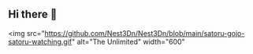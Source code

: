 ## Hi there 👋

<img src="https://github.com/Nest3Dn/Nest3Dn/blob/main/satoru-gojo-satoru-watching.gif" alt="The Unlimited" width="600"
